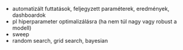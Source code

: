 + automatizált futtatások, feljegyzett paraméterek, eredmények, dashboardok
+ pl hiperparameter optimalizálásra (ha nem túl nagy vagy robust a modell)
+ sweep
+ random search, grid search, bayesian
